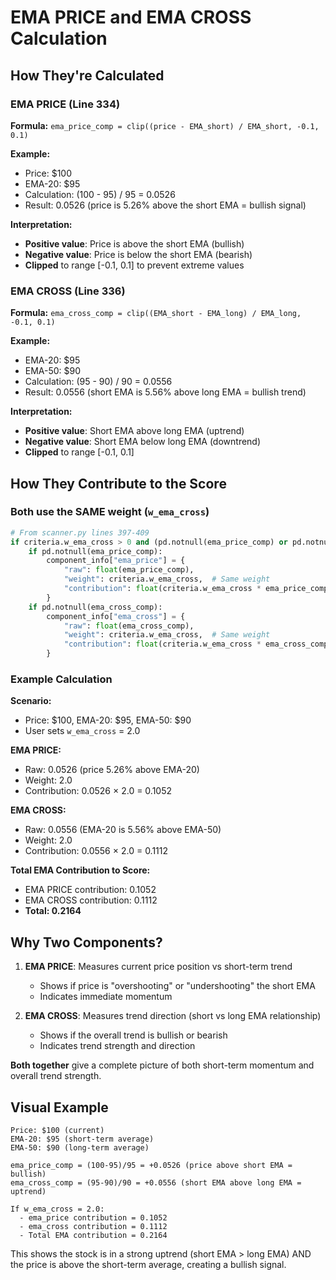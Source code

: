 # EMA PRICE and EMA CROSS Calculation

## How They're Calculated

### EMA PRICE (Line 334)
**Formula:** `ema_price_comp = clip((price - EMA_short) / EMA_short, -0.1, 0.1)`

**Example:**
- Price: $100
- EMA-20: $95
- Calculation: (100 - 95) / 95 = 0.0526
- Result: 0.0526 (price is 5.26% above the short EMA = bullish signal)

**Interpretation:**
- **Positive value**: Price is above the short EMA (bullish)
- **Negative value**: Price is below the short EMA (bearish)
- **Clipped** to range [-0.1, 0.1] to prevent extreme values

### EMA CROSS (Line 336)
**Formula:** `ema_cross_comp = clip((EMA_short - EMA_long) / EMA_long, -0.1, 0.1)`

**Example:**
- EMA-20: $95
- EMA-50: $90
- Calculation: (95 - 90) / 90 = 0.0556
- Result: 0.0556 (short EMA is 5.56% above long EMA = bullish trend)

**Interpretation:**
- **Positive value**: Short EMA above long EMA (uptrend)
- **Negative value**: Short EMA below long EMA (downtrend)
- **Clipped** to range [-0.1, 0.1]

## How They Contribute to the Score

### Both use the SAME weight (`w_ema_cross`)

```python
# From scanner.py lines 397-409
if criteria.w_ema_cross > 0 and (pd.notnull(ema_price_comp) or pd.notnull(ema_cross_comp)):
    if pd.notnull(ema_price_comp):
        component_info["ema_price"] = {
            "raw": float(ema_price_comp),
            "weight": criteria.w_ema_cross,  # Same weight
            "contribution": float(criteria.w_ema_cross * ema_price_comp)
        }
    if pd.notnull(ema_cross_comp):
        component_info["ema_cross"] = {
            "raw": float(ema_cross_comp),
            "weight": criteria.w_ema_cross,  # Same weight
            "contribution": float(criteria.w_ema_cross * ema_cross_comp)
        }
```

### Example Calculation

**Scenario:**
- Price: $100, EMA-20: $95, EMA-50: $90
- User sets `w_ema_cross` = 2.0

**EMA PRICE:**
- Raw: 0.0526 (price 5.26% above EMA-20)
- Weight: 2.0
- Contribution: 0.0526 × 2.0 = 0.1052

**EMA CROSS:**
- Raw: 0.0556 (EMA-20 is 5.56% above EMA-50)
- Weight: 2.0
- Contribution: 0.0556 × 2.0 = 0.1112

**Total EMA Contribution to Score:**
- EMA PRICE contribution: 0.1052
- EMA CROSS contribution: 0.1112
- **Total: 0.2164**

## Why Two Components?

1. **EMA PRICE**: Measures current price position vs short-term trend
   - Shows if price is "overshooting" or "undershooting" the short EMA
   - Indicates immediate momentum

2. **EMA CROSS**: Measures trend direction (short vs long EMA relationship)
   - Shows if the overall trend is bullish or bearish
   - Indicates trend strength and direction

**Both together** give a complete picture of both short-term momentum and overall trend strength.

## Visual Example

```
Price: $100 (current)
EMA-20: $95 (short-term average)
EMA-50: $90 (long-term average)

ema_price_comp = (100-95)/95 = +0.0526 (price above short EMA = bullish)
ema_cross_comp = (95-90)/90 = +0.0556 (short EMA above long EMA = uptrend)

If w_ema_cross = 2.0:
  - ema_price contribution = 0.1052
  - ema_cross contribution = 0.1112
  - Total EMA contribution = 0.2164
```

This shows the stock is in a strong uptrend (short EMA > long EMA) AND the price is above the short-term average, creating a bullish signal.

